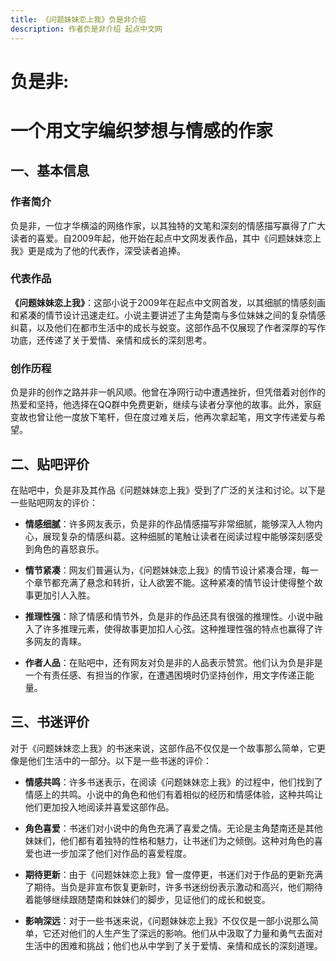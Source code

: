 ```yaml
---
title: 《问题妹妹恋上我》负是非介绍
description: 作者负是非介绍 起点中文网
---
```


# 负是非:
# 一个用文字编织梦想与情感的作家

## 一、基本信息

### 作者简介
负是非，一位才华横溢的网络作家，以其独特的文笔和深刻的情感描写赢得了广大读者的喜爱。自2009年起，他开始在起点中文网发表作品，其中《问题妹妹恋上我》更是成为了他的代表作，深受读者追捧。

### 代表作品
**《问题妹妹恋上我》**：这部小说于2009年在起点中文网首发，以其细腻的情感刻画和紧凑的情节设计迅速走红。小说主要讲述了主角楚南与多位妹妹之间的复杂情感纠葛，以及他们在都市生活中的成长与蜕变。这部作品不仅展现了作者深厚的写作功底，还传递了关于爱情、亲情和成长的深刻思考。

### 创作历程
负是非的创作之路并非一帆风顺。他曾在净网行动中遭遇挫折，但凭借着对创作的热爱和坚持，他选择在QQ群中免费更新，继续与读者分享他的故事。此外，家庭变故也曾让他一度放下笔杆，但在度过难关后，他再次拿起笔，用文字传递爱与希望。

## 二、贴吧评价

在贴吧中，负是非及其作品《问题妹妹恋上我》受到了广泛的关注和讨论。以下是一些贴吧网友的评价：

- **情感细腻**：许多网友表示，负是非的作品情感描写非常细腻，能够深入人物内心，展现复杂的情感纠葛。这种细腻的笔触让读者在阅读过程中能够深刻感受到角色的喜怒哀乐。
  
- **情节紧凑**：网友们普遍认为，《问题妹妹恋上我》的情节设计紧凑合理，每一个章节都充满了悬念和转折，让人欲罢不能。这种紧凑的情节设计使得整个故事更加引人入胜。
  
- **推理性强**：除了情感和情节外，负是非的作品还具有很强的推理性。小说中融入了许多推理元素，使得故事更加扣人心弦。这种推理性强的特点也赢得了许多网友的青睐。

- **作者人品**：在贴吧中，还有网友对负是非的人品表示赞赏。他们认为负是非是一个有责任感、有担当的作家，在遭遇困境时仍坚持创作，用文字传递正能量。

## 三、书迷评价

对于《问题妹妹恋上我》的书迷来说，这部作品不仅仅是一个故事那么简单，它更像是他们生活中的一部分。以下是一些书迷的评价：

- **情感共鸣**：许多书迷表示，在阅读《问题妹妹恋上我》的过程中，他们找到了情感上的共鸣。小说中的角色和他们有着相似的经历和情感体验，这种共鸣让他们更加投入地阅读并喜爱这部作品。
  
- **角色喜爱**：书迷们对小说中的角色充满了喜爱之情。无论是主角楚南还是其他妹妹们，他们都有着独特的性格和魅力，让书迷们为之倾倒。这种对角色的喜爱也进一步加深了他们对作品的喜爱程度。
  
- **期待更新**：由于《问题妹妹恋上我》曾一度停更，书迷们对于作品的更新充满了期待。当负是非宣布恢复更新时，许多书迷纷纷表示激动和高兴，他们期待着能够继续跟随楚南和妹妹们的脚步，见证他们的成长和蜕变。

- **影响深远**：对于一些书迷来说，《问题妹妹恋上我》不仅仅是一部小说那么简单，它还对他们的人生产生了深远的影响。他们从中汲取了力量和勇气去面对生活中的困难和挑战；他们也从中学到了关于爱情、亲情和成长的深刻道理。